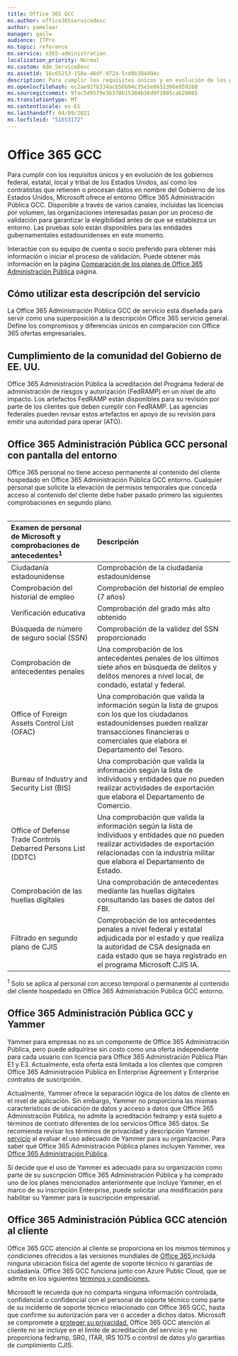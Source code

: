 ```yaml
---
title: Office 365 GCC
ms.author: office365servicedesc
author: pamelaar
manager: gailw
audience: ITPro
ms.topic: reference
ms.service: o365-administration
localization_priority: Normal
ms.custom: Adm_ServiceDesc
ms.assetid: 16c65253-158a-46df-9724-5cd0b384494c
description: Para cumplir los requisitos únicos y en evolución de los gobiernos federal, estatal, local y tribal de los Estados Unidos, así como los contratistas que retienen o procesan datos en nombre del Gobierno de los Estados Unidos, Microsoft ofrece Office 365 servicios de administración pública Community (GCC). Disponible a través de varios canales, incluidas las licencias por volumen, las organizaciones interesadas pasan por un proceso de validación para garantizar la elegibilidad antes de que se establezca un entorno. Las pruebas solo están disponibles para las entidades gubernamentales estadounidenses en este momento.
ms.openlocfilehash: ec2ae92fb334acb56b94c35e5e0651396e959260
ms.sourcegitcommit: 9fac5d9579e3b370b15384b36d0f1805cab20065
ms.translationtype: MT
ms.contentlocale: es-ES
ms.lasthandoff: 04/09/2021
ms.locfileid: "51653172"
---
```

# <a name="office-365-gcc"></a>Office 365 GCC

Para cumplir con los requisitos únicos y en evolución de los gobiernos federal, estatal, local y tribal de los Estados Unidos, así como los contratistas que retienen o procesan datos en nombre del Gobierno de los Estados Unidos, Microsoft ofrece el entorno Office 365 Administración Pública GCC. Disponible a través de varios canales, incluidas las licencias por volumen, las organizaciones interesadas pasan por un proceso de validación para garantizar la elegibilidad antes de que se establezca un entorno. Las pruebas solo están disponibles para las entidades gubernamentales estadounidenses en este momento.
  
Interactúe con su equipo de cuenta o socio preferido para obtener más información o iniciar el proceso de validación. Puede obtener más información en la página [Comparación de los planes de Office 365 Administración Pública](https://products.office.com/government/compare-office-365-government-plans) página.
  
## <a name="how-to-use-this-service-description"></a>Cómo utilizar esta descripción del servicio

La Office 365 Administración Pública GCC de servicio está diseñada para servir como una superposición a la descripción Office 365 servicio general. Define los compromisos y diferencias únicos en comparación con Office 365 ofertas empresariales.
  
## <a name="us-government-community-compliance"></a>Cumplimiento de la comunidad del Gobierno de EE. UU.

Office 365 Administración Pública la acreditación del Programa federal de administración de riesgos y autorización (FedRAMP) en un nivel de alto impacto. Los artefactos FedRAMP están disponibles para su revisión por parte de los clientes que deben cumplir con FedRAMP. Las agencias federales pueden revisar estos artefactos en apoyo de su revisión para emitir una autoridad para operar (ATO).
  
## <a name="office-365-government-gcc-environment-screened-personnel"></a>Office 365 Administración Pública GCC personal con pantalla del entorno

Office 365 personal no tiene acceso permanente al contenido del cliente hospedado en Office 365 Administración Pública GCC entorno. Cualquier personal que solicite la elevación de permisos temporales que conceda acceso al contenido del cliente debe haber pasado primero las siguientes comprobaciones en segundo plano.<br><br> 
  
| Examen de personal de Microsoft y comprobaciones de antecedentes<sup>1</sup> | Descripción |
|:-----|:-----|
|Ciudadanía estadounidense  <br/> |Comprobación de la ciudadanía estadounidense  <br/> |
|Comprobación del historial de empleo  <br/> |Comprobación del historial de empleo (7 años)  <br/> |
|Verificación educativa  <br/> |Comprobación del grado más alto obtenido  <br/> |
|Búsqueda de número de seguro social (SSN)  <br/> |Comprobación de la validez del SSN proporcionado  <br/> |
|Comprobación de antecedentes penales  <br/> |Una comprobación de los antecedentes penales de los últimos siete años en búsqueda de delitos y delitos menores a nivel local, de condado, estatal y federal.  <br/> |
|Office of Foreign Assets Control List (OFAC)  <br/> |Una comprobación que valida la información según la lista de grupos con los que los ciudadanos estadounidenses pueden realizar transacciones financieras o comerciales que elabora el Departamento del Tesoro.  <br/> |
|Bureau of Industry and Security List (BIS)  <br/> |Una comprobación que valida la información según la lista de individuos y entidades que no pueden realizar actividades de exportación que elabora el Departamento de Comercio.  <br/> |
|Office of Defense Trade Controls Debarred Persons List (DDTC)  <br/> |Una comprobación que valida la información según la lista de individuos y entidades que no pueden realizar actividades de exportación relacionadas con la industria militar que elabora el Departamento de Estado.  <br/> |
|Comprobación de las huellas digitales  <br/> |Una comprobación de antecedentes mediante las huellas digitales consultando las bases de datos del FBI.  <br/> |
|Filtrado en segundo plano de CJIS  <br/> |Comprobación de los antecedentes penales a nivel federal y estatal adjudicada por el estado y que realiza la autoridad de CSA designada en cada estado que se haya registrado en el programa Microsoft CJIS IA.  <br/> |

<sup>1</sup> Solo se aplica al personal con acceso temporal o permanente al contenido del cliente hospedado en Office 365 Administración Pública GCC entorno.
  
## <a name="office-365-government-gcc-and-yammer"></a>Office 365 Administración Pública GCC y Yammer

Yammer para empresas no es un componente de Office 365 Administración Pública, pero puede adquirirse sin costo como una oferta independiente para cada usuario con licencia para Office 365 Administración Pública Plan E1 y E3. Actualmente, esta oferta está limitada a los clientes que compren Office 365 Administración Pública en Enterprise Agreement y Enterprise contratos de suscripción.
  
Actualmente, Yammer ofrece la separación lógica de los datos de cliente en el nivel de aplicación. Sin embargo, Yammer no proporciona las mismas características de ubicación de datos y acceso a datos que Office 365 Administración Pública, no admite la acreditación fedramp y está sujeto a términos de contrato diferentes de los servicios Office 365 datos. Se recomienda revisar los términos de privacidad y descripción Yammer [servicio](../../yammer-service-description/yammer-service-description.md) al evaluar el uso adecuado de Yammer para su organización. Para saber qué Office 365 Administración Pública planes incluyen Yammer, vea [Office 365 Administración Pública](office-365-us-government.md).
  
Si decide que el uso de Yammer es adecuado para su organización como parte de su suscripción Office 365 Administración Pública y ha comprado uno de los planes mencionados anteriormente que incluye Yammer, en el marco de su inscripción Enterprise, puede solicitar una modificación para habilitar su Yammer para la suscripción empresarial.
  
## <a name="office-365-government-gcc-customer-support"></a>Office 365 Administración Pública GCC atención al cliente

Office 365 GCC atención al cliente se proporciona en los mismos términos y condiciones ofrecidos a las versiones mundiales de [Office 365,](../support.md)incluida ninguna ubicación física del agente de soporte técnico ni garantías de ciudadanía. Office 365 GCC funciona junto con Azure Public Cloud, que se admite en los siguientes [términos y condiciones.](https://azure.microsoft.com/support/plans/)

Microsoft le recuerda que no comparta ninguna información controlada, confidencial o confidencial con el personal de soporte técnico como parte de su incidente de soporte técnico relacionado con Office 365 GCC, hasta que confirme su autorización para ver o acceder a dichos datos. Microsoft se compromete a [proteger su privacidad.](https://privacy.microsoft.com/privacystatement) Office 365 GCC atención al cliente no se incluye en el límite de acreditación del servicio y no proporciona fedramp, SRG, ITAR, IRS 1075 o control de datos y/o garantías de cumplimiento CJIS.